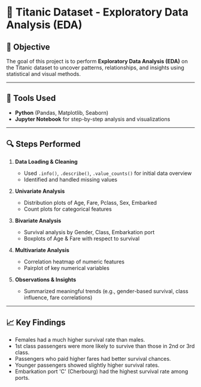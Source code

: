 # 🧠 Titanic Dataset - Exploratory Data Analysis (EDA)

## 📌 Objective

The goal of this project is to perform **Exploratory Data Analysis (EDA)** on the Titanic dataset to uncover patterns, relationships, and insights using statistical and visual methods.

---

## 🧰 Tools Used

- **Python** (Pandas, Matplotlib, Seaborn)
- **Jupyter Notebook** for step-by-step analysis and visualizations

---

## 🔍 Steps Performed

1. **Data Loading & Cleaning**
   - Used `.info()`, `.describe()`, `.value_counts()` for initial data overview
   - Identified and handled missing values

2. **Univariate Analysis**
   - Distribution plots of Age, Fare, Pclass, Sex, Embarked
   - Count plots for categorical features

3. **Bivariate Analysis**
   - Survival analysis by Gender, Class, Embarkation port
   - Boxplots of Age & Fare with respect to survival

4. **Multivariate Analysis**
   - Correlation heatmap of numeric features
   - Pairplot of key numerical variables

5. **Observations & Insights**
   - Summarized meaningful trends (e.g., gender-based survival, class influence, fare correlations)

---

## 📈 Key Findings

- Females had a much higher survival rate than males.
- 1st class passengers were more likely to survive than those in 2nd or 3rd class.
- Passengers who paid higher fares had better survival chances.
- Younger passengers showed slightly higher survival rates.
- Embarkation port 'C' (Cherbourg) had the highest survival rate among ports.






